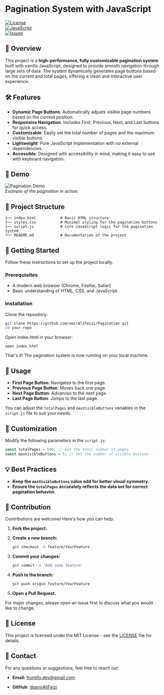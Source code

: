 # Pagination System with JavaScript

[![License](https://img.shields.io/badge/license-MIT-blue.svg)](LICENSE)  
[![JavaScript](https://img.shields.io/badge/javascript-ES6+-yellow.svg)](https://developer.mozilla.org/en-US/docs/Web/JavaScript)  
[![Issues](https://img.shields.io/github/issues/amirAliFeizi/Pagination)](https://github.com/amirAliFeizi/Pagination/issues)

## 🚀 Overview

This project is a **high-performance, fully customizable pagination system** built with vanilla JavaScript, designed to provide smooth navigation through large sets of data. The system dynamically generates page buttons based on the current and total pages, offering a clean and interactive user experience.

## 🛠️ Features

- **Dynamic Page Buttons**: Automatically adjusts visible page numbers based on the current position.
- **Responsive Navigation**: Includes First, Previous, Next, and Last buttons for quick access.
- **Customizable**: Easily set the total number of pages and the maximum visible buttons.
- **Lightweight**: Pure JavaScript implementation with no external dependencies.
- **Accessible**: Designed with accessibility in mind, making it easy to use with keyboard navigation.

## 📸 Demo

![Pagination Demo](link_to_demo_image_or_gif)  
*Example of the pagination in action.*

## 📂 Project Structure

```plaintext
├── index.html           # Basic HTML structure
├── styles.css           # Minimal styling for the pagination buttons
├── script.js            # Core JavaScript logic for the pagination system
└── README.md            # Documentation of the project
```
## 🧩 Getting Started

Follow these instructions to set up the project locally.

### Prerequisites

* A modern web browser (Chrome, Firefox, Safari)
* Basic understanding of HTML, CSS, and JavaScript.

### Installation

Clone the repository:

```bash
git clone https://github.com/amirAliFeizi/Pagination.git
cd your-repo
```
Open index.html in your browser:

```
open index.html
```
That's it! The pagination system is now running on your local machine.


## 🔧 Usage

* **First Page Button**: Navigates to the first page.
* **Previous Page Button**: Moves back one page.
* **Next Page Button**: Advances to the next page.
* **Last Page Button**: Jumps to the last page.

You can adjust the `totalPages` and `maxVisibleButtons` variables in the `script.js` file to suit your needs.

## 📝 Customization

Modify the following parameters in the `script.js`:

```javascript
const totalPages = 500; // Set the total number of pages
const maxVisibleButtons = 5; // Set the number of visible buttons
```
## 💡 Best Practices

* **Keep the `maxVisibleButtons` value odd for better visual symmetry.**
* **Ensure the `totalPages` accurately reflects the data set for correct pagination behavior.**
## 🤝 Contribution

Contributions are welcome! Here's how you can help:

1. **Fork the project.**

2. **Create a new branch:**

    ```bash
    git checkout -b feature/YourFeature
    ```

3. **Commit your changes:**

    ```bash
    git commit -m 'Add some feature'
    ```

4. **Push to the branch:**

    ```bash
    git push origin feature/YourFeature
    ```

5. **Open a Pull Request.**

For major changes, please open an issue first to discuss what you would like to change.
## 📄 License

This project is licensed under the MIT License - see the [LICENSE](LICENSE) file for details.

## 💬 Contact

For any questions or suggestions, feel free to reach out:

* **Email:** frontify.dev@gmail.com

* **GitHub:** [@amirAliFeizi](https://github.com/amirAliFeizi)
